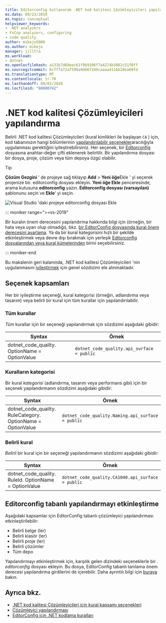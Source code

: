 ```yaml
---
title: Editorconfig kullanarak .NET kod kalitesi Çözümleyicileri yapılandırma
ms.date: 09/23/2019
ms.topic: conceptual
helpviewer_keywords:
- .NET analyzers
- FxCop analyzers, configuring
- code quality
author: mikejo5000
ms.author: mikejo
manager: jillfra
ms.workload:
- dotnet
ms.openlocfilehash: a131b7d69eec61f9b9106f7a4274b3882c51f0ff
ms.sourcegitcommit: 6cfffa72af599a9d667249caaaa411bb28ea69fd
ms.translationtype: MT
ms.contentlocale: tr-TR
ms.lasthandoff: 09/02/2020
ms.locfileid: "88800742"
---
```

# <a name="configure-net-code-quality-analyzers"></a>.NET kod kalitesi Çözümleyicileri yapılandırma

Belirli .NET kod kalitesi Çözümleyicileri (kural kimlikleri ile başlayan `CA` ) için, kod tabanınızın hangi bölümlerinin [yapılandırılabilir seçenekler](fxcop-analyzer-options.md)aracılığıyla uygulanması gerektiğini iyileştirebilirsiniz. Her seçenek, bir [Editorconfig](https://editorconfig.org) dosyasına anahtar-değer çifti eklenerek belirtilir. Bir yapılandırma dosyası bir dosya, proje, çözüm veya tüm depoya özgü olabilir.

> [!TIP]
> **Çözüm Gezgini** ' de projeye sağ tıklayıp **Add**  >  **Yeni öğe**Ekle ' yi seçerek projenize bir. editorconfig dosyası ekleyin. **Yeni öğe Ekle** penceresinde, arama kutusuna **editorconfig** yazın. **Editorconfig dosyası (varsayılan)** şablonunu seçin ve **Ekle**' yi seçin.
>
> ![Visual Studio 'daki projeye editorconfig dosyası Ekle](media/add-editorconfig-file.png)

::: moniker range=">=vs-2019"

Bir kuralın önem derecesini yapılandırma hakkında bilgi için (örneğin, bir hata veya uyarı olup olmadığı), bkz. [bir EditorConfig dosyasında kural önem derecesini ayarlama](use-roslyn-analyzers.md#set-rule-severity-in-an-editorconfig-file). Ya da bir kural kategorisini hızlı bir şekilde etkinleştirmek veya devre dışı bırakmak için yerleşik [Editorconfig dosyalarından veya kural kümelerinden](analyzer-rule-sets.md) birini seçebilirsiniz.

::: moniker-end

Bu makalenin geri kalanında, .NET kod kalitesi Çözümleyicileri 'nin uygulanmasını [iyileştirmek](fxcop-analyzer-options.md) için genel sözdizimi ele alınmaktadır.

## <a name="option-scopes"></a>Seçenek kapsamları

Her bir iyileştirme seçeneği, kural kategorisi (örneğin, adlandırma veya tasarım) veya belirli bir kural için tüm kurallar için yapılandırılabilir.

### <a name="all-rules"></a>Tüm kurallar

*Tüm* kurallar için bir seçeneği yapılandırmak için sözdizimi aşağıdaki gibidir:

|Syntax|Örnek|
|-|-|
| dotnet_code_quality. OptionName = OptionValue | `dotnet_code_quality.api_surface = public` |

### <a name="category-of-rules"></a>Kuralların kategorisi

Bir kural *kategorisi* (adlandırma, tasarım veya performans gibi) için bir seçenek yapılandırmanın sözdizimi aşağıdaki gibidir:

|Syntax|Örnek|
|-|-|
| dotnet_code_quality. RuleCategory. OptionName = OptionValue | `dotnet_code_quality.Naming.api_surface = public` |

### <a name="specific-rule"></a>Belirli kural

*Belirli* bir kural için bir seçeneği yapılandırmanın sözdizimi aşağıdaki gibidir:

|Syntax|Örnek|
|-|-|
| dotnet_code_quality. RuleId. OptionName = OptionValue | `dotnet_code_quality.CA1040.api_surface = public` |

## <a name="enabling-editorconfig-based-configuration"></a>Editorconfig tabanlı yapılandırmayı etkinleştirme

Aşağıdaki kapsamlar için EditorConfig tabanlı çözümleyici yapılandırması etkinleştirilebilir:

- Belirli belge (ler)
- Belirli klasör (ler)
- Belirli proje (ler)
- Belirli çözümler
- Tüm depo

Yapılandırmayı etkinleştirmek için, karşılık gelen dizindeki seçeneklerle bir *. editorconfig* dosyası ekleyin. Bu dosya, EditorConfig tabanlı tanılama önem derecesi yapılandırma girdilerini de içerebilir. Daha ayrıntılı bilgi için [buraya](use-roslyn-analyzers.md#rule-severity) bakın.

## <a name="see-also"></a>Ayrıca bkz.

- [.NET kod kalitesi Çözümleyicileri için kural kapsamı seçenekleri](fxcop-analyzer-options.md)
- [Çözümleyici yapılandırması](https://github.com/dotnet/roslyn-analyzers/blob/master/docs/Analyzer%20Configuration.md)
- [EditorConfig için .NET kodlama kuralları](../ide/editorconfig-code-style-settings-reference.md)
